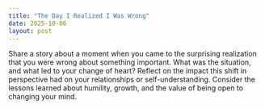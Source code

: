 ```yaml
---
title: "The Day I Realized I Was Wrong"
date: 2025-10-06
layout: post
---
```


Share a story about a moment when you came to the surprising realization that you were wrong about something important. What was the situation, and what led to your change of heart? Reflect on the impact this shift in perspective had on your relationships or self-understanding. Consider the lessons learned about humility, growth, and the value of being open to changing your mind.
